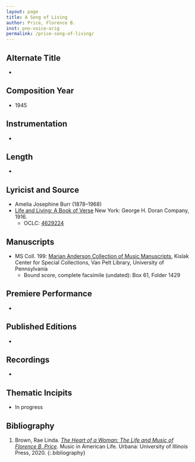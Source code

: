 ```yaml
---
layout: page
title: A Song of Living
author: Price, Florence B.
inst: pno-voice-orig
permalink: /price-song-of-living/
---
```


## Alternate Title
- 

## Composition Year
- 1945

## Instrumentation
- 

## Length
- 

## Lyricist and Source
- Amelia Josephine Burr (1878&ndash;1968)
- [Life and Living: A Book of Verse](https://books.google.com/books?id=O1tLAAAAIAAJ) New York: George H. Doran Company, 1916.
     * OCLC: <a href="https://search.worldcat.org/title/4629224" target="_blank">4629224</a>

## Manuscripts
- MS Coll. 199: <a href="https://www.library.upenn.edu/detail/collection/marian-anderson-collection" target="_blank">Marian Anderson Collection of Music Manuscripts</a>, Kislak Center for Special Collections, Van Pelt Library, University of Pennsylvania
    * Bound score, complete facsimile (undated): Box 61, Folder 1429

## Premiere Performance
- 

## Published Editions
- 

## Recordings
- 

## Thematic Incipits
- In progress

## Bibliography
1. Brown, Rae Linda. <a href="https://www.worldcat.org/title/1122800180" target="_blank">*The Heart of a Woman: The Life and Music of Florence B. Price*</a>. Music in American Life. Urbana: University of Illinois Press, 2020.
{:.bibliography}